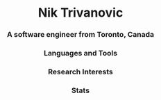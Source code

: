<h1 align="center">Nik Trivanovic</h1>
<h3 align="center">A software engineer from Toronto, Canada</h3>
<h3 align="center">Languages and Tools</h3>
<h3 align="center">Research Interests</h3>
<h3 align="center">Stats</h3>
